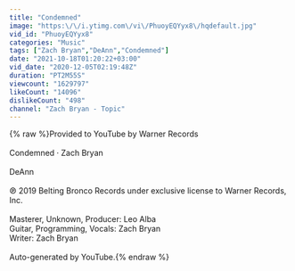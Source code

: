```yaml
---
title: "Condemned"
image: "https:\/\/i.ytimg.com\/vi\/PhuoyEQYyx8\/hqdefault.jpg"
vid_id: "PhuoyEQYyx8"
categories: "Music"
tags: ["Zach Bryan","DeAnn","Condemned"]
date: "2021-10-18T01:20:22+03:00"
vid_date: "2020-12-05T02:19:48Z"
duration: "PT2M55S"
viewcount: "1629797"
likeCount: "14096"
dislikeCount: "498"
channel: "Zach Bryan - Topic"
---
```

{% raw %}Provided to YouTube by Warner Records<br /><br />Condemned · Zach Bryan<br /><br />DeAnn<br /><br />℗ 2019 Belting Bronco Records under exclusive license to Warner Records, Inc.<br /><br />Masterer, Unknown, Producer: Leo Alba<br />Guitar, Programming, Vocals: Zach Bryan<br />Writer: Zach Bryan<br /><br />Auto-generated by YouTube.{% endraw %}
